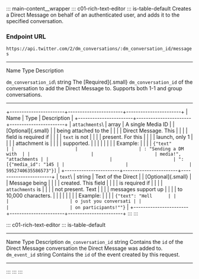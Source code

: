 ::: main-content__wrapper
::: c01-rich-text-editor
::: is-table-default
Creates a Direct Message on behalf of an authenticated user, and adds it
to the specified conversation.

### Endpoint URL

` https://api.twitter.com/2/dm_conversations/:dm_conversation_id/messages `

  ------------------------- ----------------------- ------------------------
  Name                      Type                    Description

  ` dm_conversation_id `\   string                  The
  [Required]{.small}                                ` dm_conversation_id `
                                                    of the conversation to
                                                    add the Direct Message
                                                    to. Supports both 1-1
                                                    and group conversations.
  ------------------------- ----------------------- ------------------------

+-----------------------+-----------------------+-----------------------+
| Name                  | Type                  | Description           |
+-----------------------+-----------------------+-----------------------+
| ` attachments `\      | array                 | A single Media ID     |
| [Optional]{.small}    |                       | being attached to the |
|                       |                       | Direct Message. This  |
|                       |                       | field is required if  |
|                       |                       | ` text ` is not       |
|                       |                       | present. For this     |
|                       |                       | launch, only 1        |
|                       |                       | attachment is         |
|                       |                       | supported.            |
|                       |                       |                       |
|                       |                       | Example:              |
|                       |                       | ` {"text"             |
|                       |                       | : "Sending a DM with  |
|                       |                       | media!", "attachments |
|                       |                       | ": [{"media_id": "145 |
|                       |                       | 5952740635586573"}] ` |
+-----------------------+-----------------------+-----------------------+
| ` text `\             | string                | Text of the Direct    |
| [Optional]{.small}    |                       | Message being         |
|                       |                       | created. This field   |
|                       |                       | is required if        |
|                       |                       | ` attachments ` is    |
|                       |                       | not present. Text     |
|                       |                       | messages support up   |
|                       |                       | to 10,000 characters. |
|                       |                       |                       |
|                       |                       | Example:              |
|                       |                       | ` {"text": "Hell      |
|                       |                       | o just you conversati |
|                       |                       | on participants!""} ` |
+-----------------------+-----------------------+-----------------------+
:::
:::

::: c01-rich-text-editor
::: is-table-default
  ------------------------ -------- -----------------------------------------------------------------------------------------
  Name                     Type     Description
  ` dm_conversation_id `   string   Contains the ` id ` of the Direct Message conversation the Direct Message was added to.
  ` dm_event_id `          string   Contains the ` id ` of the event created by this request.
  ------------------------ -------- -----------------------------------------------------------------------------------------
:::
:::
:::
